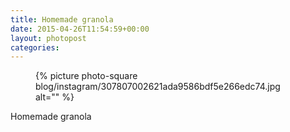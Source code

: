 ```yaml
---
title: Homemade granola
date: 2015-04-26T11:54:59+00:00
layout: photopost
categories:
---
```


<figure class="photo photo--square">
  {% picture photo-square blog/instagram/307807002621ada9586bdf5e266edc74.jpg alt="" %}
</figure>

Homemade granola
